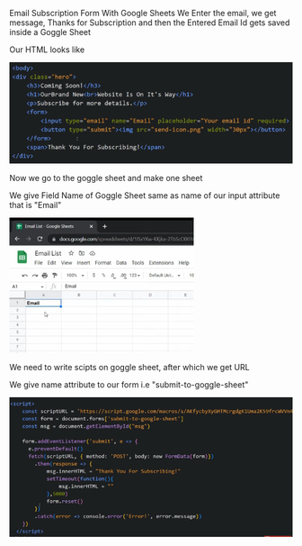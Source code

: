 Email Subscription Form With Google Sheets
We Enter the email, we get message, Thanks for Subscription and then the Entered Email Id gets saved inside a Goggle Sheet

Our HTML looks like

![alt text](image.png)

Now we go to the goggle sheet and make one sheet

We give Field Name of Goggle Sheet same as name of our input attribute that is "Email"

![alt text](image-1.png)

We need to write scipts on goggle sheet, after which we get URL

We give name attribute to our form i.e "submit-to-goggle-sheet"

![alt text](image-2.png)
